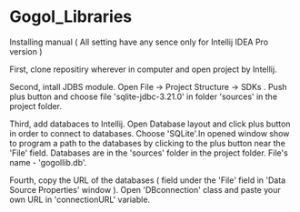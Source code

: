 # Gogol_Libraries

Installing manual ( All setting have any sence only for Intellij IDEA Pro version )

First, clone repositiry wherever in computer and open project by Intellij.

Second, intall JDBS module. Open  File -> Project Structure -> SDKs . Push plus button and choose file 'sqlite-jdbc-3.21.0' in folder 'sources' in the project folder.

Third, add databaces to Intellij. Open Database layout and click plus button in order to connect to databases. Choose 'SQLite'.In opened window show to program a path to the databases by clicking to the plus button near the 'File' field. Databases are in the 'sources' folder in the project folder. File's name - 'gogollib.db'. 

Fourth, copy the URL of the databases ( field under the 'File' field in 'Data Source Properties' window ). Open 'DBconnection' class and paste your own URL in 'connectionURL' variable.


